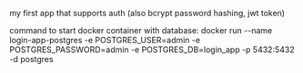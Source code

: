 my first app that supports auth (also bcrypt password hashing, jwt token)

command to start docker container with database:
docker run --name login-app-postgres -e POSTGRES_USER=admin -e POSTGRES_PASSWORD=admin -e POSTGRES_DB=login_app -p 5432:5432 -d postgres
